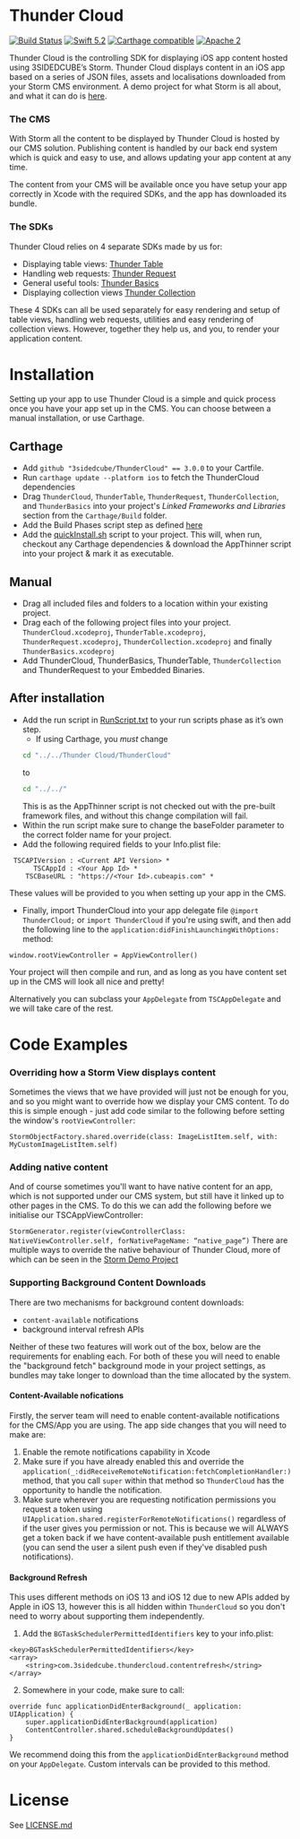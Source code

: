 # Thunder Cloud

[![Build Status](https://travis-ci.org/3sidedcube/ThunderCloud.svg?branch=master)](https://travis-ci.org/3sidedcube/ThunderCloud) [![Swift 5.2](http://img.shields.io/badge/swift-5.2-brightgreen.svg)](https://swift.org/blog/swift-5-2-released/) [![Carthage compatible](https://img.shields.io/badge/Carthage-compatible-4BC51D.svg?style=flat)](https://github.com/Carthage/Carthage) [![Apache 2](https://img.shields.io/badge/license-Apache%202-brightgreen.svg)](LICENSE.md)

Thunder Cloud is the controlling SDK for displaying iOS app content hosted using 3SIDEDCUBE’s Storm. Thunder Cloud displays content in an iOS app based on a series of JSON files, assets and localisations downloaded from your Storm CMS environment. A demo project for what Storm is all about, and what it can do is [here](https://github.com/3sidedcube/iOS-Storm-Demo).

### The CMS

With Storm all the content to be displayed by Thunder Cloud is hosted by our CMS solution. Publishing content is handled by our back end system which is quick and easy to use, and allows updating your app content at any time.

The content from your CMS will be available once you have setup your app correctly in Xcode with the required SDKs, and the app has downloaded its bundle.

### The SDKs

Thunder Cloud relies on 4 separate SDKs made by us for:

- Displaying table views: [Thunder Table](https://github.com/3sidedcube/iOS-ThunderTable)
- Handling web requests: [Thunder Request](https://github.com/3sidedcube/iOS-ThunderRequest)
- General useful tools: [Thunder Basics](https://github.com/3sidedcube/iOS-ThunderBasics/tree/master/ThunderBasics)
- Displaying collection views [Thunder Collection](https://github.com/3sidedcube/iOS-ThunderCollection)

These 4 SDKs can all be used separately for easy rendering and setup of table views, handling web requests, utilities and easy rendering of collection views. However, together they help us, and you, to render your application content.

# Installation

Setting up your app to use Thunder Cloud is a simple and quick process once you have your app set up in the CMS. You can choose between a manual installation, or use Carthage.

## Carthage

- Add `github "3sidedcube/ThunderCloud" == 3.0.0` to your Cartfile.
- Run `carthage update --platform ios` to fetch the ThunderCloud dependencies
- Drag `ThunderCloud`, `ThunderTable`, `ThunderRequest`, `ThunderCollection`, and `ThunderBasics` into your project's _Linked Frameworks and Libraries_ section from the `Carthage/Build` folder.
- Add the Build Phases script step as defined [here](https://github.com/Carthage/Carthage#if-youre-building-for-ios-tvos-or-watchos)
- Add the [quickInstall.sh](quickInstall.sh) script to your project. This will, when run, checkout any Carthage dependencies & download the AppThinner script into your project & mark it as executable.

## Manual

- Drag all included files and folders to a location within your existing project.
- Drag each of the following project files into your project. `ThunderCloud.xcodeproj`, `ThunderTable.xcodeproj`, `ThunderRequest.xcodeproj`, `ThunderCollection.xcodeproj` and finally `ThunderBasics.xcodeproj`
- Add ThunderCloud, ThunderBasics, ThunderTable, `ThunderCollection` and ThunderRequest to your Embedded Binaries.

## After installation

- Add the run script in [RunScript.txt](RunScript.txt) to your run scripts phase as it’s own step.
  - If using Carthage, you _must_ change
  ```bash
  cd "../../Thunder Cloud/ThunderCloud"
  ```
  to
  ```bash
  cd "../../"
  ```
  This is as the AppThinner script is not checked out with the pre-built framework files, and without this change compilation will fail.
- Within the run script make sure to change the baseFolder parameter to the correct folder name for your project.
- Add the following required fields to your Info.plist file:

```
 TSCAPIVersion : <Current API Version> *
      TSCAppId : <Your App Id> *
    TSCBaseURL : "https://<Your Id>.cubeapis.com" *
```

These values will be provided to you when setting up your app in the CMS.

- Finally, import ThunderCloud into your app delegate file `@import ThunderCloud;` or `import ThunderCloud` if you're using swift, and then add the following line to the `application:didFinishLaunchingWithOptions:` method:

`window.rootViewController = AppViewController()`

Your project will then compile and run, and as long as you have content set up in the CMS will look all nice and pretty!

Alternatively you can subclass your `AppDelegate` from `TSCAppDelegate` and we will take care of the rest.

# Code Examples

### Overriding how a Storm View displays content

Sometimes the views that we have provided will just not be enough for you, and so you might want to override how we display your CMS content. To do this is simple enough - just add code similar to the following before setting the window's `rootViewController`:

`StormObjectFactory.shared.override(class: ImageListItem.self, with: MyCustomImageListItem.self)`

### Adding native content

And of course sometimes you'll want to have native content for an app, which is not supported under our CMS system, but still have it linked up to other pages in the CMS. To do this we can add the following before we initialise our TSCAppViewController:

`StormGenerator.register(viewControllerClass: NativeViewController.self, forNativePageName: “native_page”)`
There are multiple ways to override the native behaviour of Thunder Cloud, more of which can be seen in the [Storm Demo Project](https://github.com/3sidedcube/iOS-Storm-Demo)

### Supporting Background Content Downloads

There are two mechanisms for background content downloads:

- `content-available` notifications
- background interval refresh APIs

Neither of these two features will work out of the box, below are the requirements for enabling each. For both of these you will need to enable the "background fetch" background mode in your project settings, as bundles may take longer to download than the time allocated by the system.

#### Content-Available nofications

Firstly, the server team will need to enable content-available notifications for the CMS/App you are using. The app side changes that you will need to make are:

1. Enable the remote notifications capability in Xcode
1. Make sure if you have already enabled this and override the `application(_:didReceiveRemoteNotification:fetchCompletionHandler:)` method, that you call `super` within that method so `ThunderCloud` has the opportunity to handle the notification.
1. Make sure wherever you are requesting notification permissions you request a token using `UIApplication.shared.registerForRemoteNotifications()` regardless of if the user gives you permission or not. This is because we will ALWAYS get a token back if we have content-available push entitlement available (you can send the user a silent push even if they've disabled push notifications).

#### Background Refresh

This uses different methods on iOS 13 and iOS 12 due to new APIs added by Apple in iOS 13, however this is all hidden within `ThunderCloud` so you don't need to worry about supporting them independently.

1. Add the `BGTaskSchedulerPermittedIdentifiers` key to your info.plist:

```
<key>BGTaskSchedulerPermittedIdentifiers</key>
<array>
	<string>com.3sidedcube.thundercloud.contentrefresh</string>
</array>
```

2. Somewhere in your code, make sure to call: 

```
override func applicationDidEnterBackground(_ application: UIApplication) {
    super.applicationDidEnterBackground(application)
    ContentController.shared.scheduleBackgroundUpdates()
}
```

We recommend doing this from the `applicationDidEnterBackground` method on your `AppDelegate`. Custom intervals can be provided to this method.

# License

See [LICENSE.md](LICENSE.md)
